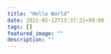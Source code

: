 ```yaml
---
title: "Hello World"
date: 2021-05-12T13:37:21+09:00
tags: []
featured_image: ""
description: ""
---
```

